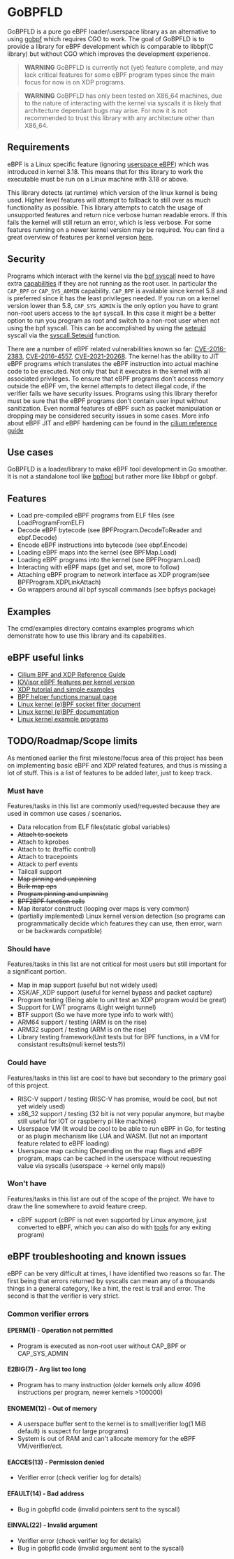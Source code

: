 # GoBPFLD

GoBPFLD is a pure go eBPF loader/userspace library as an alternative to using [gobpf](https://github.com/iovisor/gobpf) which requires CGO to work. The goal of GoBPFLD is to provide a library for eBPF development which is comparable to libbpf(C library) but without CGO which improves the development experience.

> **WARNING** GoBPFLD is currently not (yet) feature complete, and may lack critical features for some eBPF program types since the main focus for now is on XDP programs.

> **WARNING** GoBPFLD has only been tested on X86_64 machines, due to the nature of interacting with the kernel via syscalls it is likely that architecture dependant bugs may arise. For now it is not recommended to trust this library with any architecture other than X86_64.

## Requirements

eBPF is a Linux specific feature (ignoring [userspace eBPF](https://github.com/generic-ebpf/generic-ebpf)) which was introduced in kernel 3.18. This means that for this library to work the executable must be run on a Linux machine with 3.18 or above.

This library detects (at runtime) which version of the linux kernel is being used. Higher level features will attempt to fallback to still over as much functionality as possible. This library attempts to catch the usage of unsupported features and return nice verbose human readable errors. If this fails the kernel will still return an error, which is less verbose. For some features running on a newer kernel version may be required. You can find a great overview of features per kernel version [here](https://github.com/iovisor/bcc/blob/master/docs/kernel-versions.md).

## Security

Programs which interact with the kernel via the [bpf syscall](https://man7.org/linux/man-pages/man2/bpf.2.html) need to have extra [capabilities](https://man7.org/linux/man-pages/man7/capabilities.7.html) if they are not running as the root user. In particular the `CAP_BPF` or `CAP_SYS_ADMIN` capability. `CAP_BPF` is available since kernel 5.8 and is preferred since it has the least privileges needed. If you run on a kernel version lower than 5.8, `CAP_SYS_ADMIN` is the only option you have to grant non-root users access to the `bpf` syscall. In this case it might be a better option to run you program as root and switch to a non-root user when not using the bpf syscall. This can be accomplished by using the [seteuid](https://man7.org/linux/man-pages/man3/seteuid.3p.html) syscall via the [syscall.Seteuid](https://golang.org/pkg/syscall/#Setuid) function.

There are a number of eBPF related vulnerabilities known so far: [CVE-2016-2383](https://cve.mitre.org/cgi-bin/cvename.cgi?name=CVE-2016-2383), [CVE-2016-4557](https://cve.mitre.org/cgi-bin/cvename.cgi?name=CVE-2016-4557), [CVE-2021-20268](https://cve.mitre.org/cgi-bin/cvename.cgi?name=CVE-2021-20268). The kernel has the ability to JIT eBPF programs which translates the eBPF instruction into actual machine code to be executed. Not only that but it executes in the kernel with all associated privileges. To ensure that eBPF programs don't access memory outside the eBPF vm, the kernel attempts to detect illegal code, if the verifier fails we have security issues. Programs using this library therefor must be sure that the eBPF programs don't contain user input without sanitization. Even normal features of eBPF such as packet manipulation or dropping may be considered security issues in some cases. More info about eBPF JIT and eBPF hardening can be found in the [cilium reference guide](https://docs.cilium.io/en/latest/bpf/#jit)

## Use cases

GoBPFLD is a loader/library to make eBPF tool development in Go smoother. It is not a standalone tool like [bpftool](https://manpages.ubuntu.com/manpages/focal/man8/bpftool-prog.8.html) but rather more like libbpf or gobpf.

## Features

* Load pre-compiled eBPF programs from ELF files (see LoadProgramFromELF)
* Decode eBPF bytecode (see BPFProgram.DecodeToReader and ebpf.Decode)
* Encode eBPF instructions into bytecode (see ebpf.Encode)
* Loading eBPF maps into the kernel (see BPFMap.Load)
* Loading eBPF programs into the kernel (see BPFProgram.Load)
* Interacting with eBPF maps (get and set, more to follow)
* Attaching eBPF program to network interface as XDP program(see BPFProgram.XDPLinkAttach)
* Go wrappers around all bpf syscall commands (see bpfsys package)

## Examples

The cmd/examples directory contains examples programs which demonstrate how to use this library and its capabilities.

## eBPF useful links

* [Cilium BPF and XDP Reference Guide](https://docs.cilium.io/en/stable/bpf/)
* [IOVisor eBPF features per kernel version](https://github.com/iovisor/bcc/blob/master/docs/kernel-versions.md)
* [XDP tutorial and simple examples](https://github.com/xdp-project/xdp-tutorial)
* [BPF helper functions manual page](https://man7.org/linux/man-pages/man7/bpf-helpers.7.html)
* [Linux kernel (e)BPF socket filter document](https://github.com/torvalds/linux/blob/master/Documentation/networking/filter.rst)
* [Linux kernel (e)BPF documentation](https://github.com/torvalds/linux/tree/master/Documentation/bpf)
* [Linux kernel example programs](https://github.com/torvalds/linux/tree/master/samples/bpf)

## TODO/Roadmap/Scope limits

As mentioned earlier the first milestone/focus area of this project has been on implementing basic eBPF and XDP related features, and thus is missing a lot of stuff. This is a list of features to be added later, just to keep track.

### Must have

Features/tasks in this list are commonly used/requested because they are used in common use cases / scenarios.

* Data relocation from ELF files(static global variables)
* ~~Attach to sockets~~
* Attach to kprobes
* Attach to tc (traffic control)
* Attach to tracepoints
* Attack to perf events
* Tailcall support
* ~~Map pinning and unpinning~~
* ~~Bulk map ops~~
* ~~Program pinning and unpinning~~
* ~~BPF2BPF function calls~~
* Map iterator construct (looping over maps is very common)
* (partially implemented) Linux kernel version detection (so programs can programmatically decide which features they can use, then error, warn or be backwards compatible)

### Should have

Features/tasks in this list are not critical for most users but still important for a significant portion.

* Map in map support (useful but not widely used)
* XSK/AF_XDP support (useful for kernel bypass and packet capture)
* Program testing (Being able to unit test an XDP program would be great)
* Support for LWT programs (Light weight tunnel)
* BTF support (So we have more type info to work with)
* ARM64 support / testing (ARM is on the rise)
* ARM32 support / testing (ARM is on the rise)
* Library testing framework(Unit tests but for BPF functions, in a VM for consistant results(muli kernel tests?))

### Could have

Features/tasks in this list are cool to have but secondary to the primary goal of this project.

* RISC-V support / testing (RISC-V has promise, would be cool, but not yet widely used)
* x86_32 support / testing (32 bit is not very popular anymore, but maybe still useful for IOT or raspberry pi like machines)
* Userspace VM (It would be cool to be able to run eBPF in Go, for testing or as plugin mechanism like LUA and WASM. But not an important feature related to eBPF loading)
* Userspace map caching (Depending on the map flags and eBPF program, maps can be cached in the userspace without requesting value via syscalls (userspace -> kernel only maps))

### Won't have

Features/tasks in this list are out of the scope of the project. We have to draw the line somewhere to avoid feature creep.

* cBPF support (cBPF is not even supported by Linux anymore, just converted to eBPF, which you can also do with [tools](https://github.com/cloudflare/cbpfc) for any exiting program)

## eBPF troubleshooting and known issues

eBPF can be very difficult at times, I have identified two reasons so far. The first being that errors returned by syscalls can mean any of a thousands things in a general category, like a hint, the rest is trail and error. The second is that the verifier is very strict.

### Common verifier errors

#### EPERM(1) - Operation not permitted

* Program is executed as non-root user without CAP_BPF or CAP_SYS_ADMIN

#### E2BIG(7) - Arg list too long

* Program has to many instruction (older kernels only allow 4096 instructions per program, newer kernels >100000)

#### ENOMEM(12) - Out of memory

* A userspace buffer sent to the kernel is to small(verifier log(1 MiB default) is suspect for large programs)
* System is out of RAM and can't allocate memory for the eBPF VM/verifier/ect.

#### EACCES(13) - Permission denied

* Verifier error (check verifier log for details)

#### EFAULT(14) - Bad address

* Bug in gobpfld code (invalid pointers sent to the syscall)

#### EINVAL(22) - Invalid argument

* Verifier error (check verifier log for details)
* Bug in gobpfld code (invalid argument sent to the syscall)
